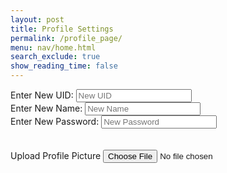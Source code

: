 ```yaml
---
layout: post
title: Profile Settings
permalink: /profile_page/
menu: nav/home.html
search_exclude: true
show_reading_time: false
---
```


<div class="profile-container">
 <div class="card">
   <form>
     <div>
       <label for="newUid">Enter New UID:</label>
       <input type="text" id="newUid" placeholder="New UID">
     </div>
     <div>
       <label for="newName">Enter New Name:</label>
       <input type="text" id="newName" placeholder="New Name">
     </div>
      <div>
       <label for="newPassword">Enter New Password:</label>
       <input type="text" id="newPassword" placeholder="New Password">
     </div>
     <br>
     <br>
     <label for="profilePicture" class="file-icon"> Upload Profile Picture <i class="fas fa-upload"></i>
     </label>
     <input type="file" id="profilePicture" accept="image/*" onchange="saveProfilePicture()">
     <div class="image-container" id="profileImageBox">
         <!-- Profile picture will be displayed here -->
     </div>
     <p id="profile-message" style="color: red;"></p>
   </form>
 </div>
</div>

<script type="module">
import {pythonURI, fetchOptions } from '{{site.baseurl}}/assets/js/api/config.js';
import { putUpdate, postUpdate, deleteData, logoutUser } from "{{site.baseurl}}/assets/js/api/profile.js";

// Profile-related functions remain here (excluding calendar and notification functions)
</script>

<link rel="stylesheet" href="{{ site.baseurl }}/assets/css/notif_styles.css">
